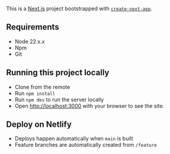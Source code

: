 This is a [Next.js](https://nextjs.org) project bootstrapped with [`create-next-app`](https://nextjs.org/docs/app/api-reference/cli/create-next-app).

## Requirements
- Node 22.x.x
- Npm
- Git

## Running this project locally
- Clone from the remote
- Run `npm install`
- Run `npm dev` to run the server locally
- Open [http://localhost:3000](http://localhost:3000) with your browser to see the site.

## Deploy on Netlify
- Deploys happen automatically when `main` is built
- Feature branches are automatically created from `/feature`

